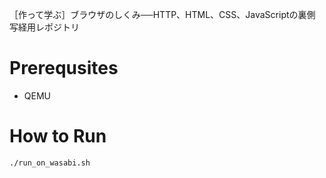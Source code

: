 
［作って学ぶ］ブラウザのしくみ──HTTP、HTML、CSS、JavaScriptの裏側 写経用レポジトリ

# Prerequsites

- QEMU

# How to Run

```shell
./run_on_wasabi.sh
```